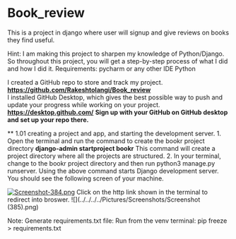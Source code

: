 
# Book_review
This is a project in django where user will signup and give reviews on books they find useful.


Hint: I am making this project to sharpen my knowledge of Python/Django. So throughout this project, you will get a step-by-step process of what I did and how I did it.
Requirements:
pycharm or any other IDE 
Python 

I created a GitHub repo to store and track my project. **https://github.com/Rakeshtolangi/Book_review**   
I installed GitHub Desktop, which gives the best possible way to push and update your progress while working on your project. **https://desktop.github.com/**
**Sign up with your GitHub on GitHub desktop and set up your repo there.**

** 1.01 creating a project and app, and starting the development server.
    1. Open the terminal and run the command to create the bookr project directory
    **django-admin startproject bookr**
    This command will create a project directory where all the projects are structured.
    2. In your terminal, change to the bookr project directory and then run
            python3 manage.py runserver.
    Using the above command starts Django development server.
You should see the following screen of your machine.


[![Screenshot-384.png](https://i.postimg.cc/y6RMqgbx/Screenshot-384.png)](https://postimg.cc/LhHCLXRF)
Click on the http link shown in the terminal to redirect into broswer.
![](../../../../Pictures/Screenshots/Screenshot (385).png)



Note: Generate requirements.txt file: Run from the venv terminal:  pip freeze > requirements.txt
